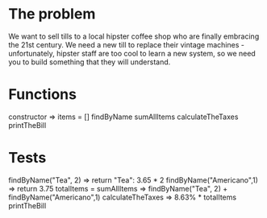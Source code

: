 # The problem

We want to sell tills to a local hipster coffee shop who are finally embracing the 21st century. 
We need a new till to replace their vintage machines - 
unfortunately, hipster staff are too cool to learn a new system, 
so we need you to build something that they will understand.

# Functions

constructor => items = []
findByName 
sumAllItems
calculateTheTaxes
printTheBill

# Tests

findByName("Tea", 2) => return "Tea": 3.65 * 2
findByName("Americano",1) => return 3.75
totalItems = sumAllItems => findByName("Tea", 2) + findByName("Americano",1)
calculateTheTaxes => 8.63% * totalItems
printTheBill
